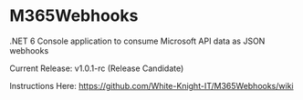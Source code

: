 # M365Webhooks
.NET 6 Console application to consume Microsoft API data as JSON webhooks

Current Release: v1.0.1-rc (Release Candidate)

Instructions Here: https://github.com/White-Knight-IT/M365Webhooks/wiki
